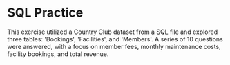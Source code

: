 # SQL Practice
This exercise utilized a Country Club dataset from a SQL file and explored three tables: 'Bookings', 'Facilities', and 'Members'. A series of 10 questions were answered, with a focus on member fees, monthly maintenance costs, facility bookings, and total revenue.
